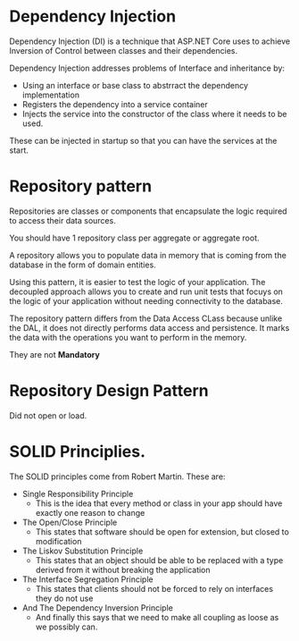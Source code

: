 
# Dependency Injection

Dependency Injection (DI) is a technique that ASP.NET Core uses to achieve Inversion of Control between classes and their dependencies. 

Dependency Injection addresses problems of Interface and inheritance by:
- Using an interface or base class to abstrract the dependency implementation
- Registers the dependency into a service container
- Injects the service into the constructor of the class where it needs to be used. 

These can be injected in startup so that you can have the services at the start. 


# Repository pattern

Repositories are classes or components that encapsulate the logic required to access their data sources. 

You should have 1 repository class per aggregate or aggregate root. 

A repository allows you to populate data in memory that is coming from the database in the form of domain entities. 

Using this pattern, it is easier to test the logic of your application. The decoupled approach allows you to create and run unit tests 
that focuys on the logic of your application without needing connectivity to the database.

The repository pattern differs from the Data Access CLass because unlike the DAL, it does not directly performs data access and persistence. It marks the data with the operations you
want to perform in the memory. 

They are not **Mandatory** 

# Repository Design Pattern
Did not open or load. 


# SOLID Principlies.  
The SOLID principles come from Robert Martin. 
These are:
- Single Responsibility Principle
  - This is the idea that every method or class in your app should have exactly one reason to change
- The Open/Close Principle
  - This states that software should be open for extension, but closed to modification
- The Liskov Substitution Principle
  - This states that an object should be able to be replaced with a type derived from it without breaking the application
- The Interface Segregation Principle
  - This states that clients should not be forced to rely on interfaces they do not use
- And The Dependency Inversion Principle
  - And finally this says that we need to make all coupling as loose as we possibly can. 



